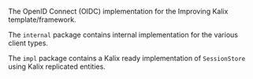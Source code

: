 The OpenID Connect (OIDC) implementation for the Improving Kalix template/framework.

The `internal` package contains internal implementation for the various client types.

The `impl` package contains a Kalix ready implementation of `SessionStore` using Kalix replicated entities.
